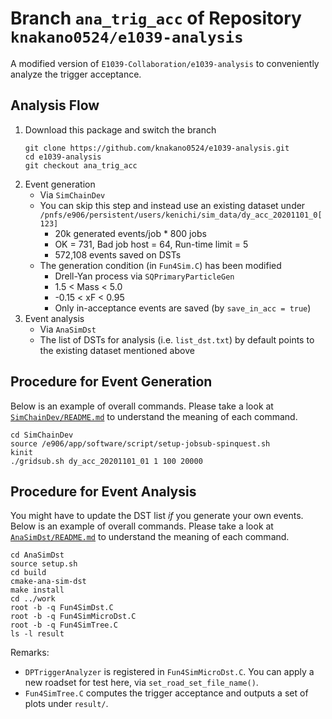 # Branch `ana_trig_acc` of Repository `knakano0524/e1039-analysis`

A modified version of `E1039-Collaboration/e1039-analysis` 
to conveniently analyze the trigger acceptance.

## Analysis Flow

1. Download this package and switch the branch
    ```
    git clone https://github.com/knakano0524/e1039-analysis.git
    cd e1039-analysis
    git checkout ana_trig_acc
    ```
1. Event generation
    - Via `SimChainDev`
    - You can skip this step and instead use an existing dataset under `/pnfs/e906/persistent/users/kenichi/sim_data/dy_acc_20201101_0[123]`
        - 20k generated events/job * 800 jobs
        - OK = 731, Bad job host = 64, Run-time limit = 5
        - 572,108 events saved on DSTs
    - The generation condition (in `Fun4Sim.C`) has been modified
        - Drell-Yan process via `SQPrimaryParticleGen`
    	- 1.5 < Mass < 5.0
        - -0.15 < xF < 0.95
        - Only in-acceptance events are saved (by `save_in_acc = true`)
1. Event analysis
    - Via `AnaSimDst`
    - The list of DSTs for analysis (i.e. `list_dst.txt`) by default points to the existing dataset mentioned above

## Procedure for Event Generation

Below is an example of overall commands.
Please take a look at [`SimChainDev/README.md`](SimChainDev/README.md) to understand the meaning of each command.

```
cd SimChainDev
source /e906/app/software/script/setup-jobsub-spinquest.sh
kinit
./gridsub.sh dy_acc_20201101_01 1 100 20000
```

## Procedure for Event Analysis

You might have to update the DST list _if_ you generate your own events.
Below is an example of overall commands.
Please take a look at [`AnaSimDst/README.md`](AnaSimDst/README.md) to understand the meaning of each command.

```
cd AnaSimDst
source setup.sh
cd build
cmake-ana-sim-dst
make install
cd ../work
root -b -q Fun4SimDst.C
root -b -q Fun4SimMicroDst.C
root -b -q Fun4SimTree.C
ls -l result
```

Remarks:
- `DPTriggerAnalyzer` is registered in `Fun4SimMicroDst.C`.
  You can apply a new roadset for test here, via `set_road_set_file_name()`.
- `Fun4SimTree.C` computes the trigger acceptance and outputs a set of plots under `result/`.
